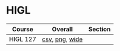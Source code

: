 # HIGL

| Course | Overall | Section |
| ------ | ------- | ------- |
| HIGL 127 | [csv](https://github.com/UCSD-Historical-Enrollment-Data/2024Fall/blob/main/overall/HIGL%20127.csv), [png](https://raw.githubusercontent.com/UCSD-Historical-Enrollment-Data/2024Fall/main/plot_overall/HIGL%20127.png), [wide](https://raw.githubusercontent.com/UCSD-Historical-Enrollment-Data/2024Fall/main/plot_overall_wide/HIGL%20127.png) |  |
